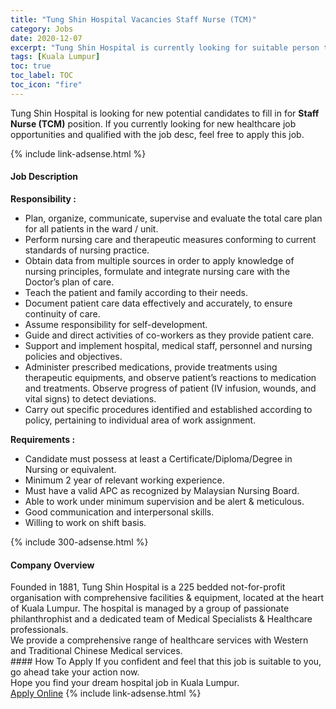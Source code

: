 ```yaml
---
title: "Tung Shin Hospital Vacancies Staff Nurse (TCM)" 
category: Jobs 
date: 2020-12-07 
excerpt: "Tung Shin Hospital is currently looking for suitable person to fill in the Staff Nurse (TCM) which positioned at Kuala Lumpur" 
tags: [Kuala Lumpur] 
toc: true 
toc_label: TOC 
toc_icon: "fire" 
--- 
```


<p>Tung Shin Hospital is looking for new potential candidates to fill in for <b>Staff Nurse (TCM)</b> position. If you currently looking for new healthcare job opportunities and qualified with the job desc, feel free to apply this job.
</p>{% include link-adsense.html %} 
<div><div><div><h4>Job Description</h4></div></div><div><div><span><div><p><strong>Responsibility :</strong></p><ul><li>Plan, organize, communicate, supervise and evaluate the total care plan for all patients in the ward / unit.</li><li>Perform nursing care and therapeutic measures conforming to current standards of nursing practice.</li><li>Obtain data from multiple sources in order to apply knowledge of nursing principles, formulate and integrate nursing care with the Doctor&#8217;s plan of care.</li><li>Teach the patient and family according to their needs.</li><li>Document patient care data effectively and accurately, to ensure continuity of care.</li><li>Assume responsibility for self-development.</li><li>Guide and direct activities of co-workers as they provide patient care.</li><li>Support and implement hospital, medical staff, personnel and nursing policies and objectives.</li><li>Administer prescribed medications, provide treatments using therapeutic equipments, and observe patient&#8217;s reactions to medication and treatments. Observe progress of patient (IV infusion, wounds, and vital signs) to detect deviations.&#160;</li><li>Carry out specific procedures identified and established according to policy, pertaining to individual area of work assignment.</li></ul><p><strong>Requirements :</strong></p><ul><li>Candidate must possess at least a Certificate/Diploma/Degree in Nursing or equivalent.&#160;</li><li>Minimum 2 year of relevant working experience.&#160;</li><li>Must have a valid APC as recognized by Malaysian Nursing Board.</li><li>Able to work under minimum supervision and be alert &amp; meticulous.</li><li>Good communication and interpersonal skills.</li><li>Willing to work on shift basis.</li></ul></div></span></div></div></div> 
{% include 300-adsense.html %} 
<div><div><div><h4>Company Overview</h4></div></div><div><div><span><div><div>Founded in 1881, Tung Shin Hospital is a 225 bedded not-for-profit organisation with comprehensive facilities &amp; equipment, located at the heart of Kuala Lumpur. The hospital is managed by a group of passionate philanthrophist and a dedicated team of Medical Specialists &amp; Healthcare professionals.</div>
<div>We provide a comprehensive range of healthcare services with Western and Traditional Chinese Medical services.</div></div></span></div></div></div> 
#### How To Apply 
If you confident and feel that this job is suitable to you, go ahead take your action now. <br/> 
Hope you find your dream hospital job in Kuala Lumpur. <br/> 
<a href="https://www.jobstreet.com.my/en/job/staff-nurse-tcm-4438843?jobId=jobstreet-my-job-4438843&sectionRank=27&token=0~e38cf6fe-aed3-40de-8fbd-cff2f0b2d77b&fr=SRP%20View%20In%20New%20Ta" class="btn btn--warning" target="_blank" rel="nofollow noopenner">Apply Online</a> 
{% include link-adsense.html %} 